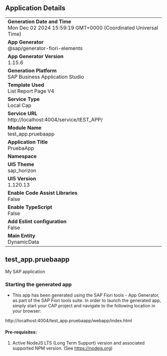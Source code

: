 ## Application Details
|               |
| ------------- |
|**Generation Date and Time**<br>Mon Dec 02 2024 15:59:19 GMT+0000 (Coordinated Universal Time)|
|**App Generator**<br>@sap/generator-fiori-elements|
|**App Generator Version**<br>1.15.6|
|**Generation Platform**<br>SAP Business Application Studio|
|**Template Used**<br>List Report Page V4|
|**Service Type**<br>Local Cap|
|**Service URL**<br>http://localhost:4004/service/tEST_APP/|
|**Module Name**<br>test_app.pruebaapp|
|**Application Title**<br>PruebaApp|
|**Namespace**<br>|
|**UI5 Theme**<br>sap_horizon|
|**UI5 Version**<br>1.120.13|
|**Enable Code Assist Libraries**<br>False|
|**Enable TypeScript**<br>False|
|**Add Eslint configuration**<br>False|
|**Main Entity**<br>DynamicData|

## test_app.pruebaapp

My SAP application

### Starting the generated app

-   This app has been generated using the SAP Fiori tools - App Generator, as part of the SAP Fiori tools suite.  In order to launch the generated app, simply start your CAP project and navigate to the following location in your browser:

http://localhost:4004/test_app.pruebaapp/webapp/index.html

#### Pre-requisites:

1. Active NodeJS LTS (Long Term Support) version and associated supported NPM version.  (See https://nodejs.org)


